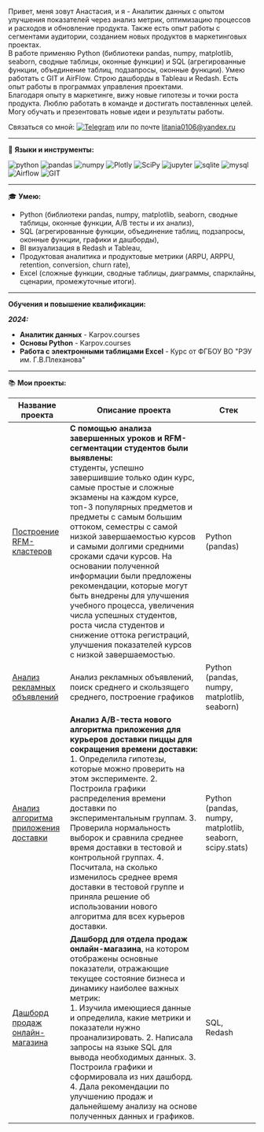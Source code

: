 Привет, меня зовут Анастасия, и я - Аналитик данных с опытом улучшения показателей через анализ метрик, оптимизацию процессов и расходов и обновление продукта. Также есть опыт работы с сегментами аудитории, созданием новых продуктов в маркетинговых проектах.<br>
В работе применяю Python (библиотеки pandas, numpy, matplotlib, seaborn, сводные таблицы, оконные функции) и SQL (агрегированные функции, объединение таблиц, подзапросы, оконные функции). Умею работать с GIT и AirFlow. Строю дашборды в Tableau и Redash. Есть опыт работы в программах управления проектами.<br>
Благодаря опыту в маркетинге, вижу новые гипотезы и точки роста продукта. Люблю работать в команде и достигать поставленных целей. Могу обучать и презентовать новые идеи и результаты работы.

Связаться со мной: <a href="https://t.me/producer_semenova" rel="nofollow"><img src="https://img.shields.io/badge/Telegram-2CA5E0?style=for-the-badge&logo=telegram&logoColor=white" alt="Telegram"  style="max-width: 100%;"></a> или по почте litania0106@yandex.ru
<hr>

:wrench: **Языки и инструменты:**

<div dir="auto">

<img src='https://img.shields.io/badge/python-3670A0?style=for-the-badge&logo=python&logoColor=ffdd54' alt="python"> 
<img src='https://img.shields.io/badge/pandas-%23150458.svg?style=for-the-badge&logo=pandas&logoColor=white' alt="pandas"> 
<img src='https://img.shields.io/badge/numpy-%23013243.svg?style=for-the-badge&logo=numpy&logoColor=white' alt="numpy"> 
<img src='https://img.shields.io/badge/Plotly-%233F4F75.svg?style=for-the-badge&logo=plotly&logoColor=white' alt="Plotly"> 
<img src='https://img.shields.io/badge/SciPy-%230C55A5.svg?style=for-the-badge&logo=scipy&logoColor=%white' alt="SciPy"> 
<img src='https://img.shields.io/badge/jupyter-%23FA0F00.svg?style=for-the-badge&logo=jupyter&logoColor=white' alt="jupyter"> 
<img src='https://img.shields.io/badge/sqlite-%2307405e.svg?style=for-the-badge&logo=sqlite&logoColor=white' alt="sqlite"> 
<img src='https://img.shields.io/badge/mysql-4479A1.svg?style=for-the-badge&logo=mysql&logoColor=white' alt="mysql"> 
<img src='https://img.shields.io/badge/Apache%20Airflow-017CEE?style=for-the-badge&logo=Apache%20Airflow&logoColor=white' alt="Airflow"> 
<img src='https://img.shields.io/badge/git-%23F05033.svg?style=for-the-badge&logo=git&logoColor=white' alt="GIT">
  
</div>
<hr>

:mortar_board: **Умею:**

* Python (библиотеки pandas, numpy, matplotlib, seaborn, сводные таблицы, оконные функции, А/В тесты и их анализ),
* SQL (агрегированные функции, объединение таблиц, подзапросы, оконные функции, графики и дашборды),
* BI визуализация в Redash и Tableau,
* Продуктовая аналитика и продуктовые метрики (ARPU, ARPPU, retention, conversion, churn rate),
* Excel (сложные функции, сводные таблицы, диаграммы, спарклайны, сценарии, промежуточные итоги).
<hr>

**Обучения и повышение квалификации:**

***2024:***
* **Аналитик данных** - Karpov.courses
* **Основы Python** - Karpov.courses
* **Работа с электронными таблицами Excel** - Курс от ФГБОУ ВО "РЭУ им. Г.В.Плеханова"
<hr>

:books: **Мои проекты:**

| Название проекта     | Описание проекта                       | Стек                            |
| -------------------- | -------------------------------------- | ------------------------------- |
| [Построение RFM-кластеров](https://github.com/ASemenova0106/Learning)  | **С помощью анализа завершенных уроков и RFM-сегментации студентов были выявлены:** <br> студенты, успешно завершившие только один курс, самые простые и сложные экзамены на каждом курсе, топ-3 популярных предметов и предметы с самым большим оттоком, семестры с самой низкой завершаемостью курсов и самыми долгими средними сроками сдачи курсов. На основании полученной информации были предложены рекомендации, которые могут быть внедрены для улучшения учебного процесса, увеличения числа успешных студентов, роста числа студентов и снижение оттока регистраций, улучшения показателей курсов с низкой завершаемостью. | Python (pandas)  |
| [Анализ рекламных объявлений](https://github.com/ASemenova0106/Reklama)  | Анализ рекламных объявлений, поиск среднего и скользящего среднего, построение графиков  | Python (pandas, numpy, matplotlib, seaborn) |
| [Анализ алгоритма приложения доставки](https://github.com/ASemenova0106/Pizza) | **Анализ А/В-теста нового алгоритма приложения для курьеров доставки пиццы для сокращения времени доставки:** <br>1. Определила гипотезы, которые можно проверить на этом эксперименте. 2. Построила графики распределения времени доставки по экспериментальным группам. 3. Проверила нормальность выборок и сравнила среднее время доставки в тестовой и контрольной группах. 4. Посчитала, на сколько изменилось среднее время доставки в тестовой группе и приняла решение об использовании нового алгоритма для всех курьеров доставки. | Python (pandas, numpy, matplotlib, seaborn, scipy.stats) |
| [Дашборд продаж онлайн-магазина](https://github.com/ASemenova0106/Online-shop-SQL)  | **Дашборд для отдела продаж онлайн-магазина**, на котором отображены основные показатели, отражающие текущее состояние бизнеса и динамику наиболее важных метрик: <br> 1. Изучила имеющиеся данные и определила, какие метрики и показатели нужно проанализировать. 2. Написала запросы на языке SQL для вывода необходимых данных. 3. Построила графики и сформировала из них дашборд. 4. Дала рекомендации по улучшению продаж и дальнейшему анализу на основе полученных данных и графиков. | SQL, Redash |



